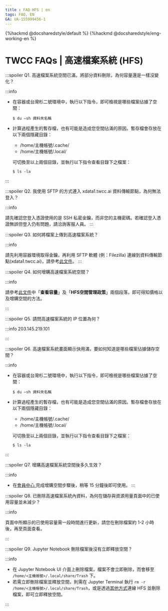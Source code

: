 ```yaml
---
title : FAQ-HFS | en
tags: FAQ, EN
GA: UA-155999456-1
---
```


{%hackmd @docsharedstyle/default %}
{%hackmd @docsharedstyle/eng-working-en %}

# TWCC FAQs | 高速檔案系統 (HFS)

:::spoiler Q1. 高速檔案系統空間已滿，將部分資料刪除，為何容量還是一樣沒變化？

:::info
- 在容器或台灣杉二號環境中，執行以下指令，即可檢視是哪些檔案佔據了空間：
    ```
    $ du –sh 資料夾名稱
    ```
 
- 計算過程產生的暫存檔，也有可能是造成您空間佔滿的原因。暫存檔會存放在以下兩個隱藏目錄：
    - /home/主機帳號/.cache/  
    - /home/主機帳號/.local/ 
  
    可切換至以上兩個目錄，並執行以下指令查看目錄下之檔案：  
    ```
    $ ls -la
    ```  
:::

:::spoiler Q2. 我使用 SFTP 的方式連入 xdata1.twcc.ai 資料傳輸節點，為何無法登入？

:::info

請先確認您登入憑證使用的是 SSH 私密金鑰，而非您的主機密碼。若確認登入憑證無誤但登入仍有問題，請洽詢客服人員。 
:::

:::spoiler Q3. 如何將檔案上傳到高速檔案系統？

:::info

請先利用容器環境取得金鑰，再利用 SFTP 軟體 (例：Filezilla) 連線到資料傳輸節點(xdata1.twcc.ai)，請參考[<ins>此文件</ins>](https://www.twcc.ai/doc?page=hfs)。
:::

:::spoiler Q4. 如何增購高速檔案系統空間？

:::info

請參考[<ins>此文件</ins>](https://www.twcc.ai/doc?page=hfs)中「**查看容量**」及「**HFS空間管理政策**」兩個段落，即可得知價格以及增購空間的方法。

:::

:::spoiler Q5. 請問高速檔案系統的 IP 位置為何？

:::info
203.145.219.101

:::

:::spoiler Q6. 高速檔案系統畫面顯示快用滿，要如何知道是哪些檔案佔據儲存空間？

:::info
- 在容器或台灣杉二號環境中，執行以下指令，即可檢視是哪些檔案佔據了空間：
    ```
    $ du –sh 資料夾名稱
    ```
 
- 計算過程產生的暫存檔，也有可能是造成您空間佔滿的原因。暫存檔會存放在以下兩個隱藏目錄：
    - /home/主機帳號/.cache/  
    - /home/主機帳號/.local/ 
  
    可切換至以上兩個目錄，並執行以下指令查看目錄下之檔案：  
    ```
    $ ls -la
    ```  
:::

:::spoiler Q7. 增購高速檔案系統空間後多久生效？

:::info
- 在[<ins>會員中心 <i class="fa fa-question-circle fa-question-circle-for-service" aria-hidden="true"></i></ins>](https://man.twcc.ai/@twsdocs/howto-service-access-service-zh) 完成增購空間步驟後，稍等 15 分鐘後即可使用。
:::

:::spoiler Q8. 已刪除高速檔案系統內資料，為何在儲存與資源用量頁面中的已使用容量並未減少？

:::info

頁面中所顯示的已使用容量需一段時間進行更新，請您在刪除檔案約 1-2 小時後，再至頁面查看。

:::

:::spoiler Q9. Jupyter Notebook 刪除檔案後沒有立即釋放空間？

:::info

- 在 Jupyter Notebook UI 介面上刪除檔案，檔案不會立即刪除，而會移至 `/home/<主機帳號>/.local/share/Trash` 下。
- 若需立即刪除檔案並釋放空間，則需在 Jupyter Terminal 執行 `rm -r /home/<主機帳號>/.local/share/Trash`，或是透過[<ins>其他方式</ins>](https://man.twcc.ai/@twccdocs/doc-hfs-main-zh/%2F%40twccdocs%2Fguide-hfs-connect-to-data-transfer-node-zh)連線 HFS 並刪除檔案，即可立即釋放空間。

:::
